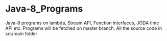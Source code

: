 # Java-8_Programs
Java-8 programs on lambda, Stream API, Function interfaces, JODA time API etc.
Programs will be fetched on master branch.
All the source code in src/main folder
